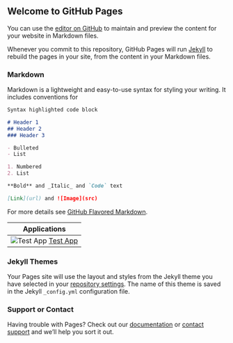 ## Welcome to GitHub Pages

You can use the [editor on GitHub](https://github.com/jlesage/docker-apps/edit/master/index.md) to maintain and preview the content for your website in Markdown files.

Whenever you commit to this repository, GitHub Pages will run [Jekyll](https://jekyllrb.com/) to rebuild the pages in your site, from the content in your Markdown files.

### Markdown

Markdown is a lightweight and easy-to-use syntax for styling your writing. It includes conventions for

```markdown
Syntax highlighted code block

# Header 1
## Header 2
### Header 3

- Bulleted
- List

1. Numbered
2. List

**Bold** and _Italic_ and `Code` text

[Link](url) and ![Image](src)
```

For more details see [GitHub Flavored Markdown](https://guides.github.com/features/mastering-markdown/).

| Applications |
|--------------|
|![Test App](https://images.weserv.nl/?url=raw.githubusercontent.com/jlesage/docker-templates/master/jlesage/images/generic-app-icon.png&w=50) [Test App](https://github.com/jlesage/docker-templates)|

### Jekyll Themes

Your Pages site will use the layout and styles from the Jekyll theme you have selected in your [repository settings](https://github.com/jlesage/docker-apps/settings). The name of this theme is saved in the Jekyll `_config.yml` configuration file.

### Support or Contact

Having trouble with Pages? Check out our [documentation](https://help.github.com/categories/github-pages-basics/) or [contact support](https://github.com/contact) and we’ll help you sort it out.
